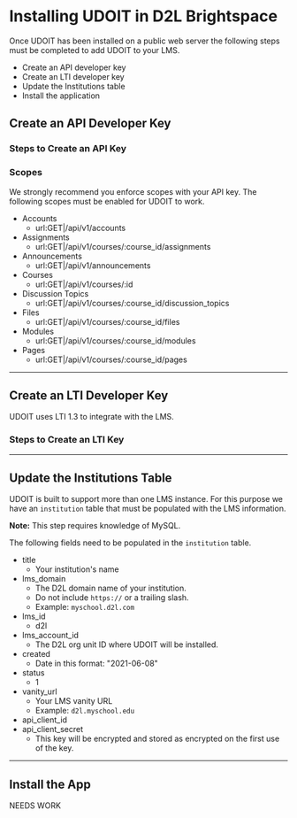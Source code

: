 # Installing UDOIT in D2L Brightspace
Once UDOIT has been installed on a public web server the following steps must be completed to add UDOIT to your LMS.
* Create an API developer key
* Create an LTI developer key
* Update the Institutions table
* Install the application

## Create an API Developer Key

### Steps to Create an API Key

### Scopes
We strongly recommend you enforce scopes with your API key. The following scopes must be enabled for UDOIT to work.

* Accounts
    * url:GET|/api/v1/accounts
* Assignments
    * url:GET|/api/v1/courses/:course_id/assignments
* Announcements
    * url:GET|/api/v1/announcements
* Courses
    * url:GET|/api/v1/courses/:id    
* Discussion Topics
    * url:GET|/api/v1/courses/:course_id/discussion_topics
* Files
    * url:GET|/api/v1/courses/:course_id/files
* Modules
    * url:GET|/api/v1/courses/:course_id/modules
* Pages
    * url:GET|/api/v1/courses/:course_id/pages

---
## Create an LTI Developer Key
UDOIT uses LTI 1.3 to integrate with the LMS.

### Steps to Create an LTI Key


---
## Update the Institutions Table
UDOIT is built to support more than one LMS instance. For this purpose we have an `institution` table that must be populated with the LMS information. 

**Note:** This step requires knowledge of MySQL. 

The following fields need to be populated in the `institution` table.
* title
    * Your institution's name
* lms_domain
    * The D2L domain name of your institution.
    * Do not include `https://` or a trailing slash. 
    * Example: `myschool.d2l.com`
* lms_id
    * d2l
* lms_account_id
    * The D2L org unit ID where UDOIT will be installed.
* created
    * Date in this format: "2021-06-08"
* status
    * 1
* vanity_url
    * Your LMS vanity URL
    * Example: `d2l.myschool.edu`
* api_client_id
* api_client_secret
    * This key will be encrypted and stored as encrypted on the first use of the key.

---
## Install the App
NEEDS WORK
